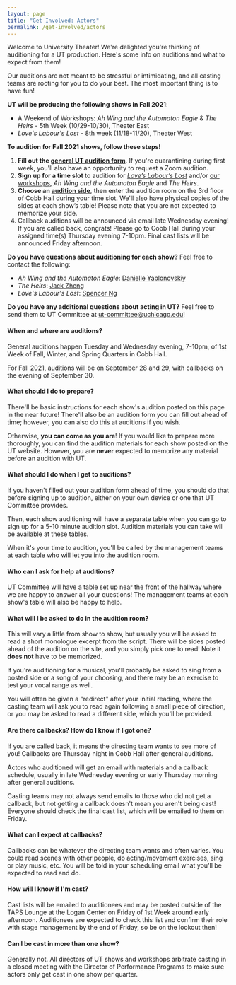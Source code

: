 ```yaml
---
layout: page
title: "Get Involved: Actors"
permalink: /get-involved/actors
---
```


Welcome to University Theater! We're delighted you're thinking of auditioning for a UT production. Here's some info on auditions and what to expect from them!

Our auditions are not meant to be stressful or intimidating, and all casting teams are rooting for you to do your best. The most important thing is to have fun!

**UT will be producing the following shows in Fall 2021**:

* A Weekend of Workshops: *Ah Wing and the Automaton Eagle* & *The Heirs* - 5th Week (10/29-10/30), Theater East
* *Love's Labour's Lost* - 8th week (11/18-11/20), Theater West

**To audition for Fall 2021 shows, follow these steps!**

1. **Fill out the [general UT audition form](http://bit.ly/UTFall21Auditions)**. If you're quarantining during first week, you'll also have an opportunity to request a Zoom audition.
2. **Sign up for a time slot** to audition for [*Love’s Labour’s Lost*](http://bit.ly/LLLAuditionSignup) and/or [our workshops](http://bit.ly/Fall21WorkshopsAuditionSignup), *Ah Wing and the Automaton Eagle* and *The Heirs*.
3. **Choose an [audition side](http://bit.ly/UTFall21AuditionSides)**, then enter the audition room on the 3rd floor of Cobb Hall during your time slot. We'll also have physical copies of the sides at each show’s table! Please note that you are not expected to memorize your side.
4. Callback auditions will be announced via email late Wednesday evening! If you are called back, congrats! Please go to Cobb Hall during your assigned time(s) Thursday evening 7-10pm. Final cast lists will be announced Friday afternoon.

**Do you have questions about auditioning for each show?** Feel free to contact the following:

* *Ah Wing and the Automaton Eagle*: [Danielle Yablonovskiy](mailto:dyab2602@uchicago.edu)
* *The Heirs*: [Jack Zheng](mailto:jackgood0815@gmail.com)
* *Love's Labour's Lost*: [Spencer Ng](mailto:spencerng@uchicago.edu)


**Do you have any additional questions about acting in UT?** Feel free to send them to UT Committee at [ut-committee@uchicago.edu](mailto:ut-committee@uchicago.edu)!


#### When and where are auditions?

General auditions happen Tuesday and Wednesday evening, 7-10pm, of 1st Week of Fall, Winter, and Spring Quarters in Cobb Hall.

For Fall 2021, auditions will be on September 28 and 29, with callbacks on the evening of September 30.


#### What should I do to prepare?

There'll be basic instructions for each show's audition posted on this page in the near future! There'll also be an audition form you can fill out ahead of time; however, you can also do this at auditions if you wish. 

Otherwise, **you can come as you are**! If you would like to prepare more thoroughly, you can find the audition materials for each show posted on the UT website. However, you are **never** expected to memorize any material before an audition with UT. 


#### What should I do when I get to auditions?

If you haven't filled out your audition form ahead of time, you should do that before signing up to audition, either on your own device or one that UT Committee provides. 

Then, each show auditioning will have a separate table when you can go to sign up for a 5-10 minute audition slot. Audition materials you can take will be available at these tables.

When it's your time to audition, you'll be called by the management teams at each table who will let you into the audition room.  


#### Who can I ask for help at auditions?

UT Committee will have a table set up near the front of the hallway where we are happy to answer all your questions! The management teams at each show's table will also be happy to help.


#### What will I be asked to do in the audition room?

This will vary a little from show to show, but usually you will be asked to read a short monologue excerpt from the script. There will be sides posted ahead of the audition on the site, and you simply pick one to read! Note it **does not** have to be memorized.  

If you're auditioning for a musical, you'll probably be asked to sing from a posted side or a song of your choosing, and there may be an exercise to test your vocal range as well.

You will often be given a "redirect" after your initial reading, where the casting team will ask you to read again following a small piece of direction, or you may be asked to read a different side, which you'll be provided. 


#### Are there callbacks? How do I know if I got one?

If you are called back, it means the directing team wants to see more of you! Callbacks are Thursday night in Cobb Hall after general auditions.

Actors who auditioned will get an email with materials and a callback schedule, usually in late Wednesday evening or early Thursday morning after general auditions.

Casting teams may not always send emails to those who did not get a callback, but not getting a callback doesn't mean you aren't being cast! Everyone should check the final cast list, which will be emailed to them on Friday.


#### What can I expect at callbacks?
Callbacks can be whatever the directing team wants and often varies. You could read scenes with other people, do acting/movement exercises, sing or play music, etc. You will be told in your scheduling email what you'll be expected to read and do.


#### How will I know if I'm cast?
Cast lists will be emailed to auditionees and may be posted outside of the TAPS Lounge at the Logan Center on Friday of 1st Week around early afternoon. Auditionees are expected to check this list and confirm their role with stage management by the end of Friday, so be on the lookout then!

#### Can I be cast in more than one show?

Generally not. All directors of UT shows and workshops arbitrate casting in a closed meeting with the Director of Performance Programs to make sure actors only get cast in one show per quarter.